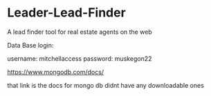 # Leader-Lead-Finder
A lead finder tool for real estate agents on the web

Data Base login: 

username: mitchellaccess
password: muskegon22


https://www.mongodb.com/docs/

that link is the docs for mongo db didnt have any downloadable ones

